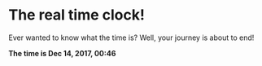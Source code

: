 # The real time clock!

Ever wanted to know what the time is? Well, your journey is about to end!

**The time is Dec 14, 2017, 00:46**